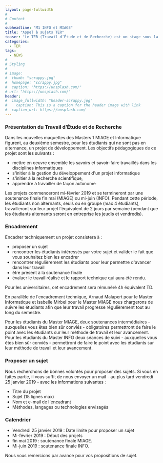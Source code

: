 ```yaml
---
layout: page-fullwidth
#
# Content
#
subheadline: "M1 INFO et MIAGE"
title: "Appel à sujets TER"
teaser: "Le TER (Travail d’Étude et de Recherche) est un stage sous la direction d’un encadrant universitaire ou industriel qui s’effectue par groupe de 2 à 4 étudiants (ingénierie) ou seul (recherche). Il sanctionne la fin du Master 1 et s’étend sur environ 3-4 mois (2 jours par semaine)."
categories:
  - TER
tags:
  - NEWS
#
# Styling
#
# image:
#  thumb: "scrappy.jpg"
#  homepage: "scrappy.jpg"
#  caption: "https://unsplash.com/"
# url: "https://unsplash.com/"
header:
#  image_fullwidth: "header-scrappy.jpg"
#    caption: This is a caption for the header image with link
#  caption_url: https://unsplash.com/
---
```



### Présentation du Travail d’Étude et de Recherche ###
Dans les nouvelles maquettes des Masters 1 MIAGE et Informatique figurent, au deuxième semestre, pour les étudiants qui ne sont pas en alternance, un projet de développement. 
Les objectifs pédagogiques de ce projet sont les suivants :

- mettre en oeuvre ensemble les savoirs et savoir-faire travaillés dans les disciplines informatiques
- s'initier à la gestion du développement d'un projet informatique
- s'initier à la recherche scientifique,
- apprendre à travailler de façon autonome

Les projets commenceront mi-février 2019 et se termineront par une soutenance finale fin mai (MIAGE) ou mi-juin (INFO). 
Pendant cette période, les étudiants non alternants, seuls ou en groupe (max 4 étudiants), travailleront sur leur projet l'équivalent de 2 jours par semaine (pendant que les étudiants alternants seront en entreprise les
jeudis et vendredis).

### Encadrement ###

Encadrer techniquement un projet consistera à :

- proposer un sujet
- rencontrer les étudiants intéressés par votre sujet et valider le fait que vous souhaitez bien les encadrer
- rencontrer régulièrement les étudiants pour leur permettre d'avancer dans
leur travail
- être présent à la soutenance finale
- évaluer le travail réalisé et le rapport technique qui aura été rendu.

Pour les universitaires, cet encadrement sera rémunéré 4h équivalent TD.

En parallèle de l'encadrement technique, Arnaud Malapert pour le Master Informatique et Isabelle Mirbel pour le Master MIAGE nous chargerons de suivre les étudiants afin que leur travail progresse régulièrement tout au long du semestre.

Pour les étudiants du Master MIAGE, deux soutenances intermédiaires - auxquelles vous êtes bien sûr conviés - obligatoires permettront de faire le point avec les étudiants sur leur méthode de travail et leur avancement.  
Pour les étudiants du Master INFO deux séances de suivi - auxquelles vous êtes bien sûr conviés - permettront de faire le point avec les étudiants sur leur méthode de travail et leur avancement.

### Proposer un sujet ###

Nous recherchons de bonnes volontés pour proposer des sujets. 
Si vous en faites partie, il vous suffit de nous envoyer un mail - au plus tard vendredi 25 janvier 2019 - avec les informations suivantes :

  - Titre du projet
  - Sujet (15 lignes max)
  - Nom et e-mail de l'encadrant
  - Méthodes, langages ou technologies envisagés

### Calendrier ###

  - Vendredi 25 janvier 2019 : Date limite pour proposer un sujet
  - Mi-février 2019 : Début des projets
  - fin mai 2019 : soutenance finale MIAGE.
  - Mi-juin 2019 : soutenance finale INFO.

Nous vous remercions par avance pour vos propositions de sujet.
